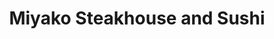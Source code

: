 ---
layout: place
title: "Miyako Steakhouse and Sushi"
permalink: /kentucky/crescent-springs/miyako-steakhouse-and-sushi.html
stateAbbr: KY
stateName: Kentucky
cityName: Crescent Springs
place_id: ChIJB8w9p5e3QYgRvStO5ZzVsq0
photos:
  - name: >-
      places/ChIJB8w9p5e3QYgRvStO5ZzVsq0/photos/AeeoHcJ1swopSXuO5d5MBn7_PwVTp6PLraBfrQmUO8oHaPwNZRYlQK2RjaI2y7G9abjMUFE8Y-LwNN7BSnPTjNiZrRp9HyDm6cau5TfbUvmH44Y-JMUBYiEKLk_perbiIA6pWAzb5MHLQOJOZSj2t2nh6plh4KjqMTjQjVCgmqNA4uXswPvIg4xRqn05-zjKNdO-Vc9S-ydlJERaAOhTiNES9k0K4VXCnYEgFHH9aceDPQuCavuyZ8YnBi2_xNErWPruszmZDbdnBKYdzhJwh0Hni3v0OHrehjQSOCyN2ALIqzfvdH-9lzwgkSGCRG0oAfsSDzrmLnH3pFHT5WXNvaCEYuZ6XAji-1GfyoxD6KN5OAQKFdvjo_7G_bLDMpFQKzv1NBzszNnzqH4PL47zIX3FBqzhrLVira-M-WjrUrw_-Xc
    widthPx: 4128
    heightPx: 3096
    authorAttributions:
      - displayName: B K
        uri: https://maps.google.com/maps/contrib/107772482253366593857
        photoUri: >-
          https://lh3.googleusercontent.com/a/ACg8ocLZre1bPT4vj2oiKSmLYWsJL2c1hbxwA_UT_EjuFNFN53GMYw=s100-p-k-no-mo
    flagContentUri: >-
      https://www.google.com/local/imagery/report/?cb_client=maps_api_places.places_api&image_key=!1e10!2sCIHM0ogKEICAgIC05sLdDw&hl=en-US
    googleMapsUri: >-
      https://www.google.com/maps/place//data=!3m4!1e2!3m2!1sCIHM0ogKEICAgIC05sLdDw!2e10!4m2!3m1!1s0x8841b797a73dcc07:0xadb2d59ce54e2bbd
  - name: >-
      places/ChIJB8w9p5e3QYgRvStO5ZzVsq0/photos/AeeoHcIkf_Lny8TOnzv3b5E4XOVysM2dl4WA0qvTUw4NPP4K03UPCefeiHPsBTmTxDHntO1bgiylb1MC7sATRx6D9VWo6jDVhfSTP6btwHp9l_jKJQ4lgdI7P-AiTC-4Vv8L9R53ZJOkf31i0KCqHDKUKLZGXGBTBmSXfM0AqoutsHp1149c1FErpxUt73Rh8REMQwDO2CAL-Es7eYeSuWNJ3KhXDRpm9a37bsR164_s0nSHrhNVWOaeIk1vs6EdenIw6HJ8jXCyzhTHDPjWWBH8AVjw3KSXxPT50XwCrk7KzEGrYQ
    widthPx: 3024
    heightPx: 4032
    authorAttributions:
      - displayName: Miyako Steakhouse and Sushi
        uri: https://maps.google.com/maps/contrib/108725579611286904254
        photoUri: >-
          https://lh3.googleusercontent.com/a/ACg8ocJ6rbQafo6U94RcB68HvHo3HrdSa5j7QzHBoY9dtFoZH5ksUg=s100-p-k-no-mo
    flagContentUri: >-
      https://www.google.com/local/imagery/report/?cb_client=maps_api_places.places_api&image_key=!1e10!2sAF1QipMLsxTkjz2nQW3L5BE2V7zueJRiSOhrRRRzLliz&hl=en-US
    googleMapsUri: >-
      https://www.google.com/maps/place//data=!3m4!1e2!3m2!1sAF1QipMLsxTkjz2nQW3L5BE2V7zueJRiSOhrRRRzLliz!2e10!4m2!3m1!1s0x8841b797a73dcc07:0xadb2d59ce54e2bbd
  - name: >-
      places/ChIJB8w9p5e3QYgRvStO5ZzVsq0/photos/AeeoHcKxEpS9eS1iNMXiduDg1Rp2W9Shn0eNQgUlGAka_qtl0EoOgVwOLxHl7iION7jyK_yh6GeUxbcTVGWpVxZBSCH_dJIuiw4GiWz6zVOD9mLJCWuUcmyk_CF5bFRPWE-HrEEasATUk_lUgNotDPw1gK0Dx-YOYyDDhTULRMOA6hU4f3hsS1CrlzBuTGUk1wNHtQ4PloVMbTvXJl_niyO4GYwcfRDyv3qu4rWQg4YxSAkgbQzwSsPzM93EcKc6gz90r6l4u9K-qB_5wQaG7cL7vaxgeIxGag-Udl9GTFXQUeADxR_zNNHquZJqp9zb9MNzxS7yjU20vjFQDTOBE4bn6K4aEz-R6WVN4H3Iz2ATEmtwjETNlXTdcS8ld5H9ORT9I8h6OLrDiPqkV7XsSJjo0DMrL56rTZMtVyPYS47vzBcO-Oyc
    widthPx: 4000
    heightPx: 2252
    authorAttributions:
      - displayName: Duane Chowning
        uri: https://maps.google.com/maps/contrib/111916016982501401106
        photoUri: >-
          https://lh3.googleusercontent.com/a-/ALV-UjU_K3y7WIsVP_TggoR5WUbfXZJgisODWRyzjLWz1MBprvCxFFUvmA=s100-p-k-no-mo
    flagContentUri: >-
      https://www.google.com/local/imagery/report/?cb_client=maps_api_places.places_api&image_key=!1e10!2sCIHM0ogKEICAgICjvJ_3lwE&hl=en-US
    googleMapsUri: >-
      https://www.google.com/maps/place//data=!3m4!1e2!3m2!1sCIHM0ogKEICAgICjvJ_3lwE!2e10!4m2!3m1!1s0x8841b797a73dcc07:0xadb2d59ce54e2bbd
  - name: >-
      places/ChIJB8w9p5e3QYgRvStO5ZzVsq0/photos/AeeoHcIA5CoKSRkjiAewNLbSmWBXQm_CVsMdKV31uYVrgcqWG9u-6-mRilCDv6uyG_stH7yohma_MaYhb3wt73bLMm_NpxJKttoNvomKkZUKYbB571L-BvK4sLY5OsZWGuBCPmiTdkz_9AUzpjOzGRfVLnzIRRLSjnmmDY0tFS7TwxO5X68jUDFSNQ92hVfjsuuBxul2jECQ-9NDFy4eY23EdWnScYyAXyE34UB9Sv9WvbEYG510w09r4xt42h4w0vWZpiKz2TzF7KFBbNZhM5cX2kz7jDv7wOrR6JJWpwQJZJeU5js1PNO8pfdQqio98DwQHTk4QUrsUI5F6Oh6D0Ry1j4im70LDzGVg3slLNgC5P0IuR5YHlp81IN0PxqeYqBAtlVYAd4EdxZcR_YM7a4haegnUMoQj5Tm9TgaFowJGBU
    widthPx: 3072
    heightPx: 4080
    authorAttributions:
      - displayName: Michael Mahoney
        uri: https://maps.google.com/maps/contrib/105195708636366965570
        photoUri: >-
          https://lh3.googleusercontent.com/a-/ALV-UjXblBEPResZV5TozFSk_k4CR1TK_myrwYfhNNVdsnmsezBMe1s=s100-p-k-no-mo
    flagContentUri: >-
      https://www.google.com/local/imagery/report/?cb_client=maps_api_places.places_api&image_key=!1e10!2sCIHM0ogKEICAgIC_0pmaXw&hl=en-US
    googleMapsUri: >-
      https://www.google.com/maps/place//data=!3m4!1e2!3m2!1sCIHM0ogKEICAgIC_0pmaXw!2e10!4m2!3m1!1s0x8841b797a73dcc07:0xadb2d59ce54e2bbd
  - name: >-
      places/ChIJB8w9p5e3QYgRvStO5ZzVsq0/photos/AeeoHcKMOZ6BK1RveSAGXdagsa3qhumXAXsHfl63iDn6EhjdRDitZiwqkcHW7MGzeY_nsRSYO6NXszyt7Tkxswg3hJCpA2tSeOR0NgRQXCmuldhu-7omJYCJ9N6fTtYmQgjMk8A3t0HN64_cgN2yUCY_gA4h4BqWADvkJoP8yx_Nyp30wZe-XKYx_QBuTmlATyPaSq3K1FG9K_ayrPdW4NjJBn2rkJQreLBF5DxvgQqur5lseBfok_MjAfkLppNwlh1F6zuXy7IJxv9eotCgO2mK9GjUDM5Rm0Hk3zknjlc2UXvfLnH73HurY3R_eC4UOmfI3SpMGSis84vb0jua5hyJ_ISlbPhkdKWVwLNUtgZcpx5jSqmPBu5x8GlGhUBRnxmcSdhDg-G8MV0bej9FZA1wRkcMnmEMoHQYb4jDqnh1zPJpOA
    widthPx: 4032
    heightPx: 3024
    authorAttributions:
      - displayName: Victoria Helton
        uri: https://maps.google.com/maps/contrib/100252555964561217234
        photoUri: >-
          https://lh3.googleusercontent.com/a-/ALV-UjU3dVp7llTPOyPQP2ovaQKjAsHG-YyQhiWZPd7_GKNBFIYRhZN-Gw=s100-p-k-no-mo
    flagContentUri: >-
      https://www.google.com/local/imagery/report/?cb_client=maps_api_places.places_api&image_key=!1e10!2sCIHM0ogKEICAgIDXh_X_IQ&hl=en-US
    googleMapsUri: >-
      https://www.google.com/maps/place//data=!3m4!1e2!3m2!1sCIHM0ogKEICAgIDXh_X_IQ!2e10!4m2!3m1!1s0x8841b797a73dcc07:0xadb2d59ce54e2bbd
  - name: >-
      places/ChIJB8w9p5e3QYgRvStO5ZzVsq0/photos/AeeoHcKqbAZ2CN7vkoIGNw2JmCijW3irZSQFL6Wzwui-tTEnFkqp_kn0TZ-mtkKMaeoo_YLtrZfIw-AEfDeLZaYpRuJ23g2Za8kkg70e5pxQSaumYnCIT1mkqpX5QR_7xVXAEttIY6aj2X54kjLVgZFmnOGFka5Qv477h9cO7Kcb2RralP8DQZoHcsTIXbVF1y3bZiiwPjBEWb4taVoHC1leOP51G8mUTvd3qFFr6hgRhTWj40GvB-BzdZ3FYLbmgr4JiB5zfyvgibnvZHV9vtJHCcRNXmGx8H1a1tI3RSBCFevvFnYjNjvYC0ALfmyNieTsG_KWP6LrmUvviAc07LoJIjQeEhkdPcJE4nv6kImxauhhyoJw5Tuw37vCipHadoclfmy4S2ziAPP0M0AjNp8dgFoghbqSdboMAQO6AuPnCKJVUw
    widthPx: 4624
    heightPx: 3468
    authorAttributions:
      - displayName: Patricia Rorato
        uri: https://maps.google.com/maps/contrib/102814698282500688637
        photoUri: >-
          https://lh3.googleusercontent.com/a/ACg8ocLAiMyIjtpL2xAy17lyFU-2-bEoV9BoputB1EcElg7_siNr=s100-p-k-no-mo
    flagContentUri: >-
      https://www.google.com/local/imagery/report/?cb_client=maps_api_places.places_api&image_key=!1e10!2sCIHM0ogKEICAgID-5L78Ig&hl=en-US
    googleMapsUri: >-
      https://www.google.com/maps/place//data=!3m4!1e2!3m2!1sCIHM0ogKEICAgID-5L78Ig!2e10!4m2!3m1!1s0x8841b797a73dcc07:0xadb2d59ce54e2bbd
  - name: >-
      places/ChIJB8w9p5e3QYgRvStO5ZzVsq0/photos/AeeoHcKNVhycH2t8ZxDEdeVFoc8zFcvUBEd4jKHV6L4m6x5EUeTpJfbtpEy0Pvh_Ge6NfRg5eob6we8JUbvYojg4AcgR4WWq4LzX8LIp1kdCrCnoVdQSYohPrJxyjzD_886Rna3Az9rJOOGIV-LjGNMlUMxI1scwJZVu-IDic4vy4WDSX6uWTDyPqCnoM0ZZs7nHW12EaB1IUIkJrCS50dwnp1goJqMzWzsjyxfzheBGFFzEi4LCooe9LS3T8X05waULKs-TmiDEiZu2OYdfHlBc0S8ZF_jh51pS664tQpG9ingyACuAwthEaFfxDYfigGhkzz17jMsJFTSbho2H8rzObXVA-NExs5CiC5R5eQmU6ptzBSAhxAfdwXbor-xY85kijV4hwpSjMALPDexfTz_GnX3FQK7fR46k48pY87R4SuOdrmdX
    widthPx: 3024
    heightPx: 4032
    authorAttributions:
      - displayName: Ms AMB
        uri: https://maps.google.com/maps/contrib/106108631249819045665
        photoUri: >-
          https://lh3.googleusercontent.com/a-/ALV-UjUUnYivTaR9Z123Y2qL119xHJjeJLr8vsBLAeEgFWaNWq6QjO_9=s100-p-k-no-mo
    flagContentUri: >-
      https://www.google.com/local/imagery/report/?cb_client=maps_api_places.places_api&image_key=!1e10!2sCIHM0ogKEICAgIDK77P0swE&hl=en-US
    googleMapsUri: >-
      https://www.google.com/maps/place//data=!3m4!1e2!3m2!1sCIHM0ogKEICAgIDK77P0swE!2e10!4m2!3m1!1s0x8841b797a73dcc07:0xadb2d59ce54e2bbd
  - name: >-
      places/ChIJB8w9p5e3QYgRvStO5ZzVsq0/photos/AeeoHcK8IM_oAAJe2OvtLXKBWpNQHoisYgsfbkvYu4tSmyvf2SiEHPI_NppziFu85obNctbgcYFqoi0V5Uv-pNx3_lOhZa62HVAhBKLipy5IJVzgRAh8cEGMOYklkIAgj_Wro9vN7ZLsdYGYbVnBsfdvw-_Xh6xCZ78mBMMnoePRHnAUb9Mf5dtp21HJ9qEPu21sm2f5ZBeAvPjI9WTwvoRppIZTjIByE9eEcR5VBRKECvIupJUPEmSp0Nyl8qxyK4_KXxEAd418WCz4twvPuQzl1g8dMed9do3KcTCJWCUQvvr4ol3hk1ngFahE9YuMIvasWAZ37M1moWDPiTnkUkXr6vUNUUpC_FyZMgccUyUYpJ3JZFGNsF-5BwNEcg4QHy8BIzgtNuHLVQp-tX3M2Y0t_RVeTiEEO48VbL2HrJkpQQlywAVX
    widthPx: 4800
    heightPx: 3599
    authorAttributions:
      - displayName: Ryan Sciamanna
        uri: https://maps.google.com/maps/contrib/101013342202160094337
        photoUri: >-
          https://lh3.googleusercontent.com/a-/ALV-UjXqe8elVqUQh9rmi-WFeV8x17HoPXIOITNV1L2mNAeHxUtK4Et_kw=s100-p-k-no-mo
    flagContentUri: >-
      https://www.google.com/local/imagery/report/?cb_client=maps_api_places.places_api&image_key=!1e10!2sCIHM0ogKEICAgICKu7bg2wE&hl=en-US
    googleMapsUri: >-
      https://www.google.com/maps/place//data=!3m4!1e2!3m2!1sCIHM0ogKEICAgICKu7bg2wE!2e10!4m2!3m1!1s0x8841b797a73dcc07:0xadb2d59ce54e2bbd
  - name: >-
      places/ChIJB8w9p5e3QYgRvStO5ZzVsq0/photos/AeeoHcI6xZvd7bz3tTQ7g9qggI4u9NoIAdOFn0gGiX2P18f79KbzrcNfmTwRxmHO5Eyyp-LWTlY0dgLASO36P-k_5leHcdovKM5oX148HvXr0j3XYKa6r2I77YFpErDKtlx9rgJ7h2u1LI2n2l9rgLcGn1kkZkV-GRM7jMUx2iG1qMK40Xj3CFr49xjrxsC5SE1B4uGMrG_rrb-HrqRyRUbCrUhriNxGLpztYPUDIdzGXqnqmh2DT4PCZb0rPbTt6etfVghbcBai1QjXqJLluRsdWAlQtnOGa5HimjLd064Al-QYNRKCE02azpvzHXIecZIDF-E6Pjp1VOBkef8ZVMoicNacnVm_EjCxdIEzz-UbPsOBXgC8Q94jKWkqnDaouycR-bLb8h6oGZH4KNs9xZqnLl4aYwVn8sKvK7yHu_r5gc1PqQ
    widthPx: 4800
    heightPx: 3599
    authorAttributions:
      - displayName: Michael Rodriguez
        uri: https://maps.google.com/maps/contrib/108320183308143053509
        photoUri: >-
          https://lh3.googleusercontent.com/a-/ALV-UjVa_EYhyg84xhm-7F2VU0Yf8qv8Lxt86w4OFkG7av2PNbqkdYbLzg=s100-p-k-no-mo
    flagContentUri: >-
      https://www.google.com/local/imagery/report/?cb_client=maps_api_places.places_api&image_key=!1e10!2sCIHM0ogKEICAgIDFp4rkBQ&hl=en-US
    googleMapsUri: >-
      https://www.google.com/maps/place//data=!3m4!1e2!3m2!1sCIHM0ogKEICAgIDFp4rkBQ!2e10!4m2!3m1!1s0x8841b797a73dcc07:0xadb2d59ce54e2bbd
  - name: >-
      places/ChIJB8w9p5e3QYgRvStO5ZzVsq0/photos/AeeoHcLsuwC1relkTMc6f3AnJKU4zFA3nyZHqp4VbjQg2OVp5152Wfs3_nyoZZblsvaATYwUcsBsy-wSBr64fyQRAVccbNFG6DvRub-qHtp-qlDs5L2mTG9JtxkEUpXFnY9bdDTpFi-WyZ-5BBssg2enayWUoSCDchd4AfFCiwipoulAz5ABkuMJIR-SHqZlCF0vK2dQoGeELV6sMWF1L0Ctzu0rHsm0INlDb2FQZ9yzaYyVvdyRRwZ15q_YaL22o3XrprNW1Od4A_F7k4a_vC3fjYZdQHsYta-LcHuKVsjqOmceMhYBZIXXT6ntJ64vfIo_Pz0pOSY5uenDQPPdee8cK63UzvgXXDjHFbdcZdVUjDwMW6Z-QQRFyH8xkz6UYlKU-Y938mKfLEfF-kaOs3DlyMZh2Y0IxRT1-LeHAb9MvijsgA
    widthPx: 3325
    heightPx: 2137
    authorAttributions:
      - displayName: Olive
        uri: https://maps.google.com/maps/contrib/100872518112784395653
        photoUri: >-
          https://lh3.googleusercontent.com/a-/ALV-UjUcmbfOrolBZErLqE5xmJvTqAA2joJiCPeWGmeo4O78CCCbw1-PZQ=s100-p-k-no-mo
    flagContentUri: >-
      https://www.google.com/local/imagery/report/?cb_client=maps_api_places.places_api&image_key=!1e10!2sCIHM0ogKEICAgIDpzNLuPQ&hl=en-US
    googleMapsUri: >-
      https://www.google.com/maps/place//data=!3m4!1e2!3m2!1sCIHM0ogKEICAgIDpzNLuPQ!2e10!4m2!3m1!1s0x8841b797a73dcc07:0xadb2d59ce54e2bbd
address: 2511 Ritchie Ave, Crescent Springs, KY 41017, USA
street: 2511 Ritchie Ave
city: Crescent Springs
state: KY
zip: '41017'
country: USA
neighborhood: null
latitude: '39.047065'
longitude: '-84.576282'
accessibility_options:
  wheelchairAccessibleParking: true
  wheelchairAccessibleEntrance: true
  wheelchairAccessibleRestroom: true
  wheelchairAccessibleSeating: true
business_status: OPERATIONAL
name: Miyako Steakhouse and Sushi
google_maps_links:
  directionsUri: >-
    https://www.google.com/maps/dir//''/data=!4m7!4m6!1m1!4e2!1m2!1m1!1s0x8841b797a73dcc07:0xadb2d59ce54e2bbd!3e0
  placeUri: https://maps.google.com/?cid=12516301184254749629
  writeAReviewUri: >-
    https://www.google.com/maps/place//data=!4m3!3m2!1s0x8841b797a73dcc07:0xadb2d59ce54e2bbd!12e1
  reviewsUri: >-
    https://www.google.com/maps/place//data=!4m4!3m3!1s0x8841b797a73dcc07:0xadb2d59ce54e2bbd!9m1!1b1
  photosUri: >-
    https://www.google.com/maps/place//data=!4m3!3m2!1s0x8841b797a73dcc07:0xadb2d59ce54e2bbd!10e5
primary_type: Sushi Restaurant
opening_hours:
  regular: null
  current: null
secondary_opening_hours:
  regular:
    weekdayDescriptions: null
    type: null
  current:
    weekdayDescriptions: null
    type: null
phone: null
price_level: null
price_range: null
rating: null
rating_count: 0
website: null
description: null
reviews: null
parking_options: null
payment_options: null
allow_dogs: null
curbside_pickup: null
delivery: null
dine_in: null
good_for_children: null
good_for_groups: null
good_for_sports: null
live_music: null
menu_for_children: null
outdoor_seating: null
reservable: null
restroom: null
serves_beer: null
serves_breakfast: null
serves_brunch: null
serves_cocktails: null
serves_coffee: null
serves_dinner: null
serves_dessert: null
serves_lunch: null
serves_vegetarian_food: null
serves_wine: null
takeout: null
slug: Miyako-Steakhouse-and-Sushi

---